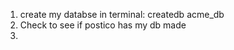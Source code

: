 1. create my databse
   in terminal:
   createdb acme_db
2. Check to see if postico has my db made
3.
